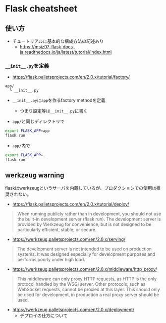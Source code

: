 # Flask cheatsheet

## 使い方

- チュートリアルに基本的な構成方法の記述あり
  - <https://msiz07-flask-docs-ja.readthedocs.io/ja/latest/tutorial/index.html>

### `__init__.py`を定義

- <https://flask.palletsprojects.com/en/2.0.x/tutorial/factory/>

```
app/
  └ __init__.py
```

- `__init__.py`に`app`を作るfactory methodを定義
  - つまり設定等は`__init__.py`に書く

- `app/`と同じディレクトリで

```sh
export FLASK_APP=app
flask run
```

- `app/`内で

```sh
export FLASK_APP=.
flask run
```

## werkzeug warning

flaskはwerkzeugというサーバを内蔵しているが、プロダクションでの使用は推奨されない。

- <https://flask.palletsprojects.com/en/2.0.x/tutorial/deploy/>
> When running publicly rather than in development, you should not use the built-in development server (flask run). The development server is provided by Werkzeug for convenience, but is not designed to be particularly efficient, stable, or secure.

- <https://werkzeug.palletsprojects.com/en/2.0.x/serving/>
> The development server is not intended to be used on production systems. It was designed especially for development purposes and performs poorly under high load.

- <https://werkzeug.palletsprojects.com/en/2.0.x/middleware/http_proxy/>
> This middleware can only proxy HTTP requests, as HTTP is the only protocol handled by the WSGI server. Other protocols, such as WebSocket requests, cannot be proxied at this layer. This should only be used for development, in production a real proxy server should be used.

- <https://werkzeug.palletsprojects.com/en/2.0.x/deployment/>
  - デプロイの仕方について
